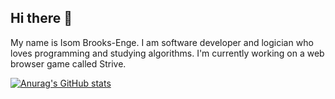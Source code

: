 ## Hi there 👋

My name is Isom Brooks-Enge. I am software developer and logician who loves programming and studying algorithms. I'm currently working on a web browser game called Strive.

[![Anurag's GitHub stats](https://github-readme-stats.vercel.app/api?username=IBN12)](https://github.com/anuraghazra/github-readme-stats)
